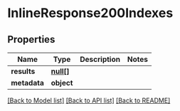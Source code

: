 # InlineResponse200Indexes

## Properties
Name | Type | Description | Notes
------------ | ------------- | ------------- | -------------
**results** | [**null[]**](.md) |  | 
**metadata** | **object** |  | 

[[Back to Model list]](../README.md#documentation-for-models) [[Back to API list]](../README.md#documentation-for-api-endpoints) [[Back to README]](../README.md)



